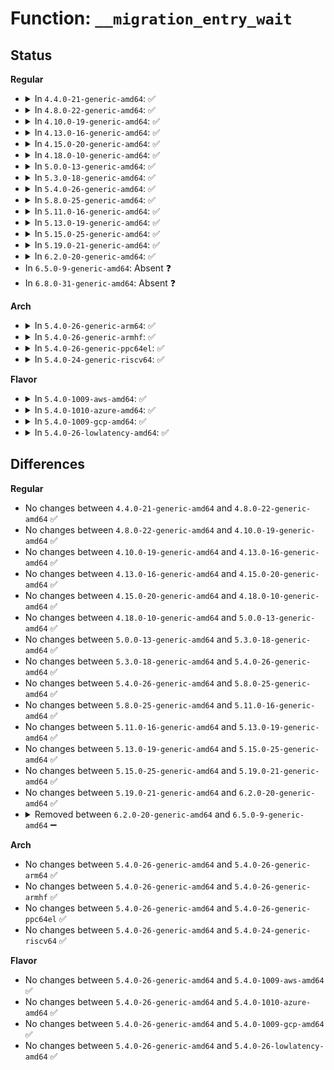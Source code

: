 # Function: <code>__migration_entry_wait</code>

## Status
<b>Regular</b>
<ul>
<li>
<details>
<summary>In <code>4.4.0-21-generic-amd64</code>: ✅</summary>

```c
void __migration_entry_wait(struct mm_struct * mm, pte_t * ptep, spinlock_t * ptl)
```

```json
{
  "name": "__migration_entry_wait",
  "collision_type": "Unique Global",
  "inline_type": "No",
  "funcs": [
    {
      "addr": 18446744071580881872,
      "name": "__migration_entry_wait",
      "external": true,
      "loc": "mm/migrate.c:204",
      "file": "mm/migrate.c",
      "inline": "seen, unknown",
      "caller_inline": [],
      "caller_func": [
        "mm/hugetlb.c:follow_huge_pmd",
        "mm/migrate.c:migration_entry_wait",
        "mm/migrate.c:migration_entry_wait_huge",
        "mm/migrate.c:migration_entry_wait_huge"
      ]
    }
  ],
  "symbols": [
    {
      "addr": 18446744071580881872,
      "name": "__migration_entry_wait",
      "section": ".text",
      "bind": "STB_GLOBAL",
      "size": 274
    }
  ]
}
```
</details>
</li>
<li>
<details>
<summary>In <code>4.8.0-22-generic-amd64</code>: ✅</summary>

```c
void __migration_entry_wait(struct mm_struct * mm, pte_t * ptep, spinlock_t * ptl)
```

```json
{
  "name": "__migration_entry_wait",
  "collision_type": "Unique Global",
  "inline_type": "No",
  "funcs": [
    {
      "addr": 18446744071581013920,
      "name": "__migration_entry_wait",
      "external": true,
      "loc": "mm/migrate.c:297",
      "file": "mm/migrate.c",
      "inline": "seen, unknown",
      "caller_inline": [],
      "caller_func": [
        "mm/hugetlb.c:follow_huge_pmd",
        "mm/migrate.c:migration_entry_wait_huge",
        "mm/migrate.c:migration_entry_wait_huge",
        "mm/migrate.c:migration_entry_wait"
      ]
    }
  ],
  "symbols": [
    {
      "addr": 18446744071581013920,
      "name": "__migration_entry_wait",
      "section": ".text",
      "bind": "STB_GLOBAL",
      "size": 388
    }
  ]
}
```
</details>
</li>
<li>
<details>
<summary>In <code>4.10.0-19-generic-amd64</code>: ✅</summary>

```c
void __migration_entry_wait(struct mm_struct * mm, pte_t * ptep, spinlock_t * ptl)
```

```json
{
  "name": "__migration_entry_wait",
  "collision_type": "Unique Global",
  "inline_type": "No",
  "funcs": [
    {
      "addr": 18446744071581088096,
      "name": "__migration_entry_wait",
      "external": true,
      "loc": "mm/migrate.c:297",
      "file": "mm/migrate.c",
      "inline": "seen, unknown",
      "caller_inline": [],
      "caller_func": [
        "mm/hugetlb.c:follow_huge_pmd",
        "mm/migrate.c:migration_entry_wait_huge",
        "mm/migrate.c:migration_entry_wait_huge",
        "mm/migrate.c:migration_entry_wait"
      ]
    }
  ],
  "symbols": [
    {
      "addr": 18446744071581088096,
      "name": "__migration_entry_wait",
      "section": ".text",
      "bind": "STB_GLOBAL",
      "size": 384
    }
  ]
}
```
</details>
</li>
<li>
<details>
<summary>In <code>4.13.0-16-generic-amd64</code>: ✅</summary>

```c
void __migration_entry_wait(struct mm_struct * mm, pte_t * ptep, spinlock_t * ptl)
```

```json
{
  "name": "__migration_entry_wait",
  "collision_type": "Unique Global",
  "inline_type": "No",
  "funcs": [
    {
      "addr": 18446744071581135552,
      "name": "__migration_entry_wait",
      "external": true,
      "loc": "mm/migrate.c:283",
      "file": "mm/migrate.c",
      "inline": "seen, unknown",
      "caller_inline": [],
      "caller_func": [
        "mm/hugetlb.c:follow_huge_pmd",
        "mm/migrate.c:migration_entry_wait_huge",
        "mm/migrate.c:migration_entry_wait_huge",
        "mm/migrate.c:migration_entry_wait"
      ]
    }
  ],
  "symbols": [
    {
      "addr": 18446744071581135552,
      "name": "__migration_entry_wait",
      "section": ".text",
      "bind": "STB_GLOBAL",
      "size": 345
    }
  ]
}
```
</details>
</li>
<li>
<details>
<summary>In <code>4.15.0-20-generic-amd64</code>: ✅</summary>

```c
void __migration_entry_wait(struct mm_struct * mm, pte_t * ptep, spinlock_t * ptl)
```

```json
{
  "name": "__migration_entry_wait",
  "collision_type": "Unique Global",
  "inline_type": "No",
  "funcs": [
    {
      "addr": 18446744071581256512,
      "name": "__migration_entry_wait",
      "external": true,
      "loc": "mm/migrate.c:306",
      "file": "mm/migrate.c",
      "inline": "seen, unknown",
      "caller_inline": [],
      "caller_func": [
        "mm/hugetlb.c:follow_huge_pmd",
        "mm/migrate.c:migration_entry_wait_huge",
        "mm/migrate.c:migration_entry_wait_huge",
        "mm/migrate.c:migration_entry_wait"
      ]
    }
  ],
  "symbols": [
    {
      "addr": 18446744071581256512,
      "name": "__migration_entry_wait",
      "section": ".text",
      "bind": "STB_GLOBAL",
      "size": 409
    }
  ]
}
```
</details>
</li>
<li>
<details>
<summary>In <code>4.18.0-10-generic-amd64</code>: ✅</summary>

```c
void __migration_entry_wait(struct mm_struct * mm, pte_t * ptep, spinlock_t * ptl)
```

```json
{
  "name": "__migration_entry_wait",
  "collision_type": "Unique Global",
  "inline_type": "No",
  "funcs": [
    {
      "addr": 18446744071581402704,
      "name": "__migration_entry_wait",
      "external": true,
      "loc": "mm/migrate.c:307",
      "file": "mm/migrate.c",
      "inline": "seen, unknown",
      "caller_inline": [],
      "caller_func": [
        "mm/hugetlb.c:follow_huge_pmd",
        "mm/migrate.c:migration_entry_wait_huge",
        "mm/migrate.c:migration_entry_wait_huge",
        "mm/migrate.c:migration_entry_wait"
      ]
    }
  ],
  "symbols": [
    {
      "addr": 18446744071581402704,
      "name": "__migration_entry_wait",
      "section": ".text",
      "bind": "STB_GLOBAL",
      "size": 408
    }
  ]
}
```
</details>
</li>
<li>
<details>
<summary>In <code>5.0.0-13-generic-amd64</code>: ✅</summary>

```c
void __migration_entry_wait(struct mm_struct * mm, pte_t * ptep, spinlock_t * ptl)
```

```json
{
  "name": "__migration_entry_wait",
  "collision_type": "Unique Global",
  "inline_type": "No",
  "funcs": [
    {
      "addr": 18446744071581486336,
      "name": "__migration_entry_wait",
      "external": true,
      "loc": "mm/migrate.c:308",
      "file": "mm/migrate.c",
      "inline": "seen, unknown",
      "caller_inline": [],
      "caller_func": [
        "mm/hugetlb.c:follow_huge_pmd",
        "mm/migrate.c:migration_entry_wait_huge",
        "mm/migrate.c:migration_entry_wait_huge",
        "mm/migrate.c:migration_entry_wait"
      ]
    }
  ],
  "symbols": [
    {
      "addr": 18446744071581486336,
      "name": "__migration_entry_wait",
      "section": ".text",
      "bind": "STB_GLOBAL",
      "size": 262
    }
  ]
}
```
</details>
</li>
<li>
<details>
<summary>In <code>5.3.0-18-generic-amd64</code>: ✅</summary>

```c
void __migration_entry_wait(struct mm_struct * mm, pte_t * ptep, spinlock_t * ptl)
```

```json
{
  "name": "__migration_entry_wait",
  "collision_type": "Unique Global",
  "inline_type": "No",
  "funcs": [
    {
      "addr": 18446744071581594512,
      "name": "__migration_entry_wait",
      "external": true,
      "loc": "mm/migrate.c:306",
      "file": "mm/migrate.c",
      "inline": "seen, unknown",
      "caller_inline": [],
      "caller_func": [
        "mm/hugetlb.c:follow_huge_pmd",
        "mm/migrate.c:migration_entry_wait_huge",
        "mm/migrate.c:migration_entry_wait_huge",
        "mm/migrate.c:migration_entry_wait"
      ]
    }
  ],
  "symbols": [
    {
      "addr": 18446744071581594512,
      "name": "__migration_entry_wait",
      "section": ".text",
      "bind": "STB_GLOBAL",
      "size": 232
    }
  ]
}
```
</details>
</li>
<li>
<details>
<summary>In <code>5.4.0-26-generic-amd64</code>: ✅</summary>

```c
void __migration_entry_wait(struct mm_struct * mm, pte_t * ptep, spinlock_t * ptl)
```

```json
{
  "name": "__migration_entry_wait",
  "collision_type": "Unique Global",
  "inline_type": "No",
  "funcs": [
    {
      "addr": 18446744071581665072,
      "name": "__migration_entry_wait",
      "external": true,
      "loc": "mm/migrate.c:307",
      "file": "mm/migrate.c",
      "inline": "seen, unknown",
      "caller_inline": [],
      "caller_func": [
        "mm/hugetlb.c:follow_huge_pmd",
        "mm/migrate.c:migration_entry_wait_huge",
        "mm/migrate.c:migration_entry_wait_huge",
        "mm/migrate.c:migration_entry_wait"
      ]
    }
  ],
  "symbols": [
    {
      "addr": 18446744071581665072,
      "name": "__migration_entry_wait",
      "section": ".text",
      "bind": "STB_GLOBAL",
      "size": 232
    }
  ]
}
```
</details>
</li>
<li>
<details>
<summary>In <code>5.8.0-25-generic-amd64</code>: ✅</summary>

```c
void __migration_entry_wait(struct mm_struct * mm, pte_t * ptep, spinlock_t * ptl)
```

```json
{
  "name": "__migration_entry_wait",
  "collision_type": "Unique Global",
  "inline_type": "No",
  "funcs": [
    {
      "addr": 18446744071581886560,
      "name": "__migration_entry_wait",
      "external": true,
      "loc": "mm/migrate.c:312",
      "file": "mm/migrate.c",
      "inline": "seen, unknown",
      "caller_inline": [],
      "caller_func": [
        "mm/hugetlb.c:follow_huge_pmd",
        "mm/migrate.c:migration_entry_wait_huge",
        "mm/migrate.c:migration_entry_wait_huge",
        "mm/migrate.c:migration_entry_wait"
      ]
    }
  ],
  "symbols": [
    {
      "addr": 18446744071581886560,
      "name": "__migration_entry_wait",
      "section": ".text",
      "bind": "STB_GLOBAL",
      "size": 252
    }
  ]
}
```
</details>
</li>
<li>
<details>
<summary>In <code>5.11.0-16-generic-amd64</code>: ✅</summary>

```c
void __migration_entry_wait(struct mm_struct * mm, pte_t * ptep, spinlock_t * ptl)
```

```json
{
  "name": "__migration_entry_wait",
  "collision_type": "Unique Global",
  "inline_type": "No",
  "funcs": [
    {
      "addr": 18446744071581932464,
      "name": "__migration_entry_wait",
      "external": true,
      "loc": "mm/migrate.c:308",
      "file": "mm/migrate.c",
      "inline": "seen, unknown",
      "caller_inline": [],
      "caller_func": [
        "mm/hugetlb.c:follow_huge_pmd",
        "mm/migrate.c:migration_entry_wait_huge",
        "mm/migrate.c:migration_entry_wait_huge",
        "mm/migrate.c:migration_entry_wait"
      ]
    }
  ],
  "symbols": [
    {
      "addr": 18446744071581932464,
      "name": "__migration_entry_wait",
      "section": ".text",
      "bind": "STB_GLOBAL",
      "size": 252
    }
  ]
}
```
</details>
</li>
<li>
<details>
<summary>In <code>5.13.0-19-generic-amd64</code>: ✅</summary>

```c
void __migration_entry_wait(struct mm_struct * mm, pte_t * ptep, spinlock_t * ptl)
```

```json
{
  "name": "__migration_entry_wait",
  "collision_type": "Unique Global",
  "inline_type": "No",
  "funcs": [
    {
      "addr": 18446744071581957840,
      "name": "__migration_entry_wait",
      "external": true,
      "loc": "mm/migrate.c:281",
      "file": "mm/migrate.c",
      "inline": "seen, unknown",
      "caller_inline": [],
      "caller_func": [
        "mm/hugetlb.c:follow_huge_pmd",
        "mm/migrate.c:migration_entry_wait_huge",
        "mm/migrate.c:migration_entry_wait_huge",
        "mm/migrate.c:migration_entry_wait"
      ]
    }
  ],
  "symbols": [
    {
      "addr": 18446744071581957840,
      "name": "__migration_entry_wait",
      "section": ".text",
      "bind": "STB_GLOBAL",
      "size": 268
    }
  ]
}
```
</details>
</li>
<li>
<details>
<summary>In <code>5.15.0-25-generic-amd64</code>: ✅</summary>

```c
void __migration_entry_wait(struct mm_struct * mm, pte_t * ptep, spinlock_t * ptl)
```

```json
{
  "name": "__migration_entry_wait",
  "collision_type": "Unique Global",
  "inline_type": "No",
  "funcs": [
    {
      "addr": 18446744071582262576,
      "name": "__migration_entry_wait",
      "external": true,
      "loc": "mm/migrate.c:289",
      "file": "mm/migrate.c",
      "inline": "seen, unknown",
      "caller_inline": [],
      "caller_func": [
        "mm/hugetlb.c:follow_huge_pmd",
        "mm/migrate.c:migration_entry_wait_huge",
        "mm/migrate.c:migration_entry_wait"
      ]
    }
  ],
  "symbols": [
    {
      "addr": 18446744071582262576,
      "name": "__migration_entry_wait",
      "section": ".text",
      "bind": "STB_GLOBAL",
      "size": 256
    }
  ]
}
```
</details>
</li>
<li>
<details>
<summary>In <code>5.19.0-21-generic-amd64</code>: ✅</summary>

```c
void __migration_entry_wait(struct mm_struct * mm, pte_t * ptep, spinlock_t * ptl)
```

```json
{
  "name": "__migration_entry_wait",
  "collision_type": "Unique Global",
  "inline_type": "No",
  "funcs": [
    {
      "addr": 18446744071582730656,
      "name": "__migration_entry_wait",
      "external": true,
      "loc": "mm/migrate.c:289",
      "file": "mm/migrate.c",
      "inline": "seen, unknown",
      "caller_inline": [],
      "caller_func": [
        "mm/migrate.c:migration_entry_wait"
      ]
    }
  ],
  "symbols": [
    {
      "addr": 18446744071582730656,
      "name": "__migration_entry_wait",
      "section": ".text",
      "bind": "STB_GLOBAL",
      "size": 217
    }
  ]
}
```
</details>
</li>
<li>
<details>
<summary>In <code>6.2.0-20-generic-amd64</code>: ✅</summary>

```c
void __migration_entry_wait(struct mm_struct * mm, pte_t * ptep, spinlock_t * ptl)
```

```json
{
  "name": "__migration_entry_wait",
  "collision_type": "Unique Global",
  "inline_type": "No",
  "funcs": [
    {
      "addr": 18446744071583251184,
      "name": "__migration_entry_wait",
      "external": true,
      "loc": "mm/migrate.c:304",
      "file": "mm/migrate.c",
      "inline": "seen, unknown",
      "caller_inline": [],
      "caller_func": [
        "mm/migrate.c:migration_entry_wait"
      ]
    }
  ],
  "symbols": [
    {
      "addr": 18446744071583251184,
      "name": "__migration_entry_wait",
      "section": ".text",
      "bind": "STB_GLOBAL",
      "size": 217
    }
  ]
}
```
</details>
</li>
<li>
In <code>6.5.0-9-generic-amd64</code>: Absent ❓
</li>
<li>
In <code>6.8.0-31-generic-amd64</code>: Absent ❓
</li>
</ul>
<b>Arch</b>
<ul>
<li>
<details>
<summary>In <code>5.4.0-26-generic-arm64</code>: ✅</summary>

```c
void __migration_entry_wait(struct mm_struct * mm, pte_t * ptep, spinlock_t * ptl)
```

```json
{
  "name": "__migration_entry_wait",
  "collision_type": "Unique Global",
  "inline_type": "No",
  "funcs": [
    {
      "addr": 18446603336493108424,
      "name": "__migration_entry_wait",
      "external": true,
      "loc": "mm/migrate.c:307",
      "file": "mm/migrate.c",
      "inline": "seen, unknown",
      "caller_inline": [],
      "caller_func": [
        "mm/hugetlb.c:follow_huge_pmd",
        "mm/migrate.c:migration_entry_wait_huge",
        "mm/migrate.c:migration_entry_wait_huge",
        "mm/migrate.c:migration_entry_wait"
      ]
    }
  ],
  "symbols": [
    {
      "addr": 18446603336493108424,
      "name": "__migration_entry_wait",
      "section": ".text",
      "bind": "STB_GLOBAL",
      "size": 312
    }
  ]
}
```
</details>
</li>
<li>
<details>
<summary>In <code>5.4.0-26-generic-armhf</code>: ✅</summary>

```c
void __migration_entry_wait(struct mm_struct * mm, pte_t * ptep, spinlock_t * ptl)
```

```json
{
  "name": "__migration_entry_wait",
  "collision_type": "Unique Global",
  "inline_type": "No",
  "funcs": [
    {
      "addr": 3226805200,
      "name": "__migration_entry_wait",
      "external": true,
      "loc": "mm/migrate.c:307",
      "file": "mm/migrate.c",
      "inline": "seen, unknown",
      "caller_inline": [],
      "caller_func": [
        "mm/migrate.c:migration_entry_wait_huge",
        "mm/migrate.c:migration_entry_wait"
      ]
    }
  ],
  "symbols": [
    {
      "addr": 3226805200,
      "name": "__migration_entry_wait",
      "section": ".text",
      "bind": "STB_GLOBAL",
      "size": 308
    }
  ]
}
```
</details>
</li>
<li>
<details>
<summary>In <code>5.4.0-26-generic-ppc64el</code>: ✅</summary>

```c
void __migration_entry_wait(struct mm_struct * mm, pte_t * ptep, spinlock_t * ptl)
```

```json
{
  "name": "__migration_entry_wait",
  "collision_type": "Unique Global",
  "inline_type": "No",
  "funcs": [
    {
      "addr": 13835058055286582096,
      "name": "__migration_entry_wait",
      "external": true,
      "loc": "mm/migrate.c:307",
      "file": "mm/migrate.c",
      "inline": "seen, unknown",
      "caller_inline": [],
      "caller_func": [
        "arch/powerpc/mm/hugetlbpage.c:follow_huge_pd",
        "mm/hugetlb.c:follow_huge_pmd",
        "mm/migrate.c:migration_entry_wait_huge",
        "mm/migrate.c:migration_entry_wait_huge",
        "mm/migrate.c:migration_entry_wait"
      ]
    }
  ],
  "symbols": [
    {
      "addr": 13835058055286582096,
      "name": "__migration_entry_wait",
      "section": ".text",
      "bind": "STB_GLOBAL",
      "size": 548
    }
  ]
}
```
</details>
</li>
<li>
<details>
<summary>In <code>5.4.0-24-generic-riscv64</code>: ✅</summary>

```c
void __migration_entry_wait(struct mm_struct * mm, pte_t * ptep, spinlock_t * ptl)
```

```json
{
  "name": "__migration_entry_wait",
  "collision_type": "Unique Global",
  "inline_type": "No",
  "funcs": [
    {
      "addr": 18446743936272955054,
      "name": "__migration_entry_wait",
      "external": true,
      "loc": "mm/migrate.c:307",
      "file": "mm/migrate.c",
      "inline": "seen, unknown",
      "caller_inline": [],
      "caller_func": [
        "mm/hugetlb.c:follow_huge_pmd",
        "mm/migrate.c:migration_entry_wait_huge",
        "mm/migrate.c:migration_entry_wait"
      ]
    }
  ],
  "symbols": [
    {
      "addr": 18446743936272955054,
      "name": "__migration_entry_wait",
      "section": ".text",
      "bind": "STB_GLOBAL",
      "size": 310
    }
  ]
}
```
</details>
</li>
</ul>
<b>Flavor</b>
<ul>
<li>
<details>
<summary>In <code>5.4.0-1009-aws-amd64</code>: ✅</summary>

```c
void __migration_entry_wait(struct mm_struct * mm, pte_t * ptep, spinlock_t * ptl)
```

```json
{
  "name": "__migration_entry_wait",
  "collision_type": "Unique Global",
  "inline_type": "No",
  "funcs": [
    {
      "addr": 18446744071581633808,
      "name": "__migration_entry_wait",
      "external": true,
      "loc": "mm/migrate.c:307",
      "file": "mm/migrate.c",
      "inline": "seen, unknown",
      "caller_inline": [],
      "caller_func": [
        "mm/hugetlb.c:follow_huge_pmd",
        "mm/migrate.c:migration_entry_wait_huge",
        "mm/migrate.c:migration_entry_wait_huge",
        "mm/migrate.c:migration_entry_wait"
      ]
    }
  ],
  "symbols": [
    {
      "addr": 18446744071581633808,
      "name": "__migration_entry_wait",
      "section": ".text",
      "bind": "STB_GLOBAL",
      "size": 232
    }
  ]
}
```
</details>
</li>
<li>
<details>
<summary>In <code>5.4.0-1010-azure-amd64</code>: ✅</summary>

```c
void __migration_entry_wait(struct mm_struct * mm, pte_t * ptep, spinlock_t * ptl)
```

```json
{
  "name": "__migration_entry_wait",
  "collision_type": "Unique Global",
  "inline_type": "No",
  "funcs": [
    {
      "addr": 18446744071581574864,
      "name": "__migration_entry_wait",
      "external": true,
      "loc": "mm/migrate.c:307",
      "file": "mm/migrate.c",
      "inline": "seen, unknown",
      "caller_inline": [],
      "caller_func": [
        "mm/hugetlb.c:follow_huge_pmd",
        "mm/migrate.c:migration_entry_wait_huge",
        "mm/migrate.c:migration_entry_wait_huge",
        "mm/migrate.c:migration_entry_wait"
      ]
    }
  ],
  "symbols": [
    {
      "addr": 18446744071581574864,
      "name": "__migration_entry_wait",
      "section": ".text",
      "bind": "STB_GLOBAL",
      "size": 227
    }
  ]
}
```
</details>
</li>
<li>
<details>
<summary>In <code>5.4.0-1009-gcp-amd64</code>: ✅</summary>

```c
void __migration_entry_wait(struct mm_struct * mm, pte_t * ptep, spinlock_t * ptl)
```

```json
{
  "name": "__migration_entry_wait",
  "collision_type": "Unique Global",
  "inline_type": "No",
  "funcs": [
    {
      "addr": 18446744071581625120,
      "name": "__migration_entry_wait",
      "external": true,
      "loc": "mm/migrate.c:307",
      "file": "mm/migrate.c",
      "inline": "seen, unknown",
      "caller_inline": [],
      "caller_func": [
        "mm/hugetlb.c:follow_huge_pmd",
        "mm/migrate.c:migration_entry_wait_huge",
        "mm/migrate.c:migration_entry_wait_huge",
        "mm/migrate.c:migration_entry_wait"
      ]
    }
  ],
  "symbols": [
    {
      "addr": 18446744071581625120,
      "name": "__migration_entry_wait",
      "section": ".text",
      "bind": "STB_GLOBAL",
      "size": 232
    }
  ]
}
```
</details>
</li>
<li>
<details>
<summary>In <code>5.4.0-26-lowlatency-amd64</code>: ✅</summary>

```c
void __migration_entry_wait(struct mm_struct * mm, pte_t * ptep, spinlock_t * ptl)
```

```json
{
  "name": "__migration_entry_wait",
  "collision_type": "Unique Global",
  "inline_type": "No",
  "funcs": [
    {
      "addr": 18446744071581691472,
      "name": "__migration_entry_wait",
      "external": true,
      "loc": "mm/migrate.c:307",
      "file": "mm/migrate.c",
      "inline": "seen, unknown",
      "caller_inline": [],
      "caller_func": [
        "mm/hugetlb.c:follow_huge_pmd",
        "mm/migrate.c:migration_entry_wait_huge",
        "mm/migrate.c:migration_entry_wait_huge",
        "mm/migrate.c:migration_entry_wait"
      ]
    }
  ],
  "symbols": [
    {
      "addr": 18446744071581691472,
      "name": "__migration_entry_wait",
      "section": ".text",
      "bind": "STB_GLOBAL",
      "size": 232
    }
  ]
}
```
</details>
</li>
</ul>

## Differences
<b>Regular</b>
<ul>
<li>
No changes between <code>4.4.0-21-generic-amd64</code> and <code>4.8.0-22-generic-amd64</code> ✅
</li>
<li>
No changes between <code>4.8.0-22-generic-amd64</code> and <code>4.10.0-19-generic-amd64</code> ✅
</li>
<li>
No changes between <code>4.10.0-19-generic-amd64</code> and <code>4.13.0-16-generic-amd64</code> ✅
</li>
<li>
No changes between <code>4.13.0-16-generic-amd64</code> and <code>4.15.0-20-generic-amd64</code> ✅
</li>
<li>
No changes between <code>4.15.0-20-generic-amd64</code> and <code>4.18.0-10-generic-amd64</code> ✅
</li>
<li>
No changes between <code>4.18.0-10-generic-amd64</code> and <code>5.0.0-13-generic-amd64</code> ✅
</li>
<li>
No changes between <code>5.0.0-13-generic-amd64</code> and <code>5.3.0-18-generic-amd64</code> ✅
</li>
<li>
No changes between <code>5.3.0-18-generic-amd64</code> and <code>5.4.0-26-generic-amd64</code> ✅
</li>
<li>
No changes between <code>5.4.0-26-generic-amd64</code> and <code>5.8.0-25-generic-amd64</code> ✅
</li>
<li>
No changes between <code>5.8.0-25-generic-amd64</code> and <code>5.11.0-16-generic-amd64</code> ✅
</li>
<li>
No changes between <code>5.11.0-16-generic-amd64</code> and <code>5.13.0-19-generic-amd64</code> ✅
</li>
<li>
No changes between <code>5.13.0-19-generic-amd64</code> and <code>5.15.0-25-generic-amd64</code> ✅
</li>
<li>
No changes between <code>5.15.0-25-generic-amd64</code> and <code>5.19.0-21-generic-amd64</code> ✅
</li>
<li>
No changes between <code>5.19.0-21-generic-amd64</code> and <code>6.2.0-20-generic-amd64</code> ✅
</li>
<li>
<details>
<summary>Removed between <code>6.2.0-20-generic-amd64</code> and <code>6.5.0-9-generic-amd64</code> ➖</summary>

```c
void __migration_entry_wait(struct mm_struct * mm, pte_t * ptep, spinlock_t * ptl)
```
</details>
</li>
</ul>
<b>Arch</b>
<ul>
<li>
No changes between <code>5.4.0-26-generic-amd64</code> and <code>5.4.0-26-generic-arm64</code> ✅
</li>
<li>
No changes between <code>5.4.0-26-generic-amd64</code> and <code>5.4.0-26-generic-armhf</code> ✅
</li>
<li>
No changes between <code>5.4.0-26-generic-amd64</code> and <code>5.4.0-26-generic-ppc64el</code> ✅
</li>
<li>
No changes between <code>5.4.0-26-generic-amd64</code> and <code>5.4.0-24-generic-riscv64</code> ✅
</li>
</ul>
<b>Flavor</b>
<ul>
<li>
No changes between <code>5.4.0-26-generic-amd64</code> and <code>5.4.0-1009-aws-amd64</code> ✅
</li>
<li>
No changes between <code>5.4.0-26-generic-amd64</code> and <code>5.4.0-1010-azure-amd64</code> ✅
</li>
<li>
No changes between <code>5.4.0-26-generic-amd64</code> and <code>5.4.0-1009-gcp-amd64</code> ✅
</li>
<li>
No changes between <code>5.4.0-26-generic-amd64</code> and <code>5.4.0-26-lowlatency-amd64</code> ✅
</li>
</ul>
